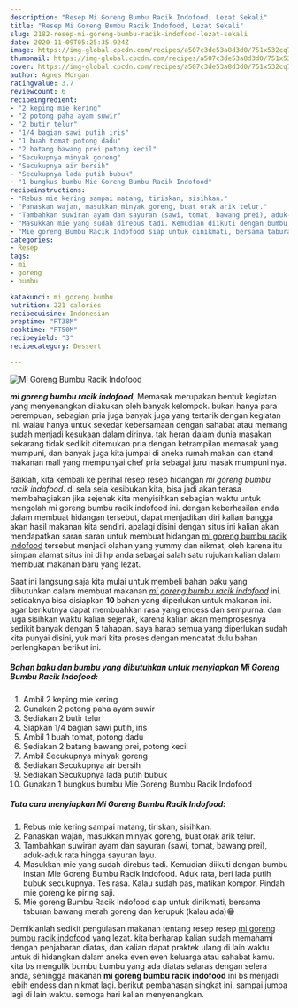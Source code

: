```yaml
---
description: "Resep Mi Goreng Bumbu Racik Indofood, Lezat Sekali"
title: "Resep Mi Goreng Bumbu Racik Indofood, Lezat Sekali"
slug: 2182-resep-mi-goreng-bumbu-racik-indofood-lezat-sekali
date: 2020-11-09T05:25:35.924Z
image: https://img-global.cpcdn.com/recipes/a507c3de53a8d3d0/751x532cq70/mi-goreng-bumbu-racik-indofood-foto-resep-utama.jpg
thumbnail: https://img-global.cpcdn.com/recipes/a507c3de53a8d3d0/751x532cq70/mi-goreng-bumbu-racik-indofood-foto-resep-utama.jpg
cover: https://img-global.cpcdn.com/recipes/a507c3de53a8d3d0/751x532cq70/mi-goreng-bumbu-racik-indofood-foto-resep-utama.jpg
author: Agnes Morgan
ratingvalue: 3.7
reviewcount: 6
recipeingredient:
- "2 keping mie kering"
- "2 potong paha ayam suwir"
- "2 butir telur"
- "1/4 bagian sawi putih iris"
- "1 buah tomat potong dadu"
- "2 batang bawang prei potong kecil"
- "Secukupnya minyak goreng"
- "Secukupnya air bersih"
- "Secukupnya lada putih bubuk"
- "1 bungkus bumbu Mie Goreng Bumbu Racik Indofood"
recipeinstructions:
- "Rebus mie kering sampai matang, tiriskan, sisihkan."
- "Panaskan wajan, masukkan minyak goreng, buat orak arik telur."
- "Tambahkan suwiran ayam dan sayuran (sawi, tomat, bawang prei), aduk-aduk rata hingga sayuran layu."
- "Masukkan mie yang sudah direbus tadi. Kemudian diikuti dengan bumbu instan Mie Goreng Bumbu Racik Indofood. Aduk rata, beri lada putih bubuk secukupnya. Tes rasa. Kalau sudah pas, matikan kompor. Pindah mie goreng ke piring saji."
- "Mie goreng Bumbu Racik Indofood siap untuk dinikmati, bersama taburan bawang merah goreng dan kerupuk (kalau ada)😁"
categories:
- Resep
tags:
- mi
- goreng
- bumbu

katakunci: mi goreng bumbu 
nutrition: 221 calories
recipecuisine: Indonesian
preptime: "PT38M"
cooktime: "PT50M"
recipeyield: "3"
recipecategory: Dessert

---
```



![Mi Goreng Bumbu Racik Indofood](https://img-global.cpcdn.com/recipes/a507c3de53a8d3d0/751x532cq70/mi-goreng-bumbu-racik-indofood-foto-resep-utama.jpg)

<b><i>mi goreng bumbu racik indofood</i></b>, Memasak merupakan bentuk kegiatan yang menyenangkan dilakukan oleh banyak kelompok. bukan hanya para perempuan, sebagian pria juga banyak juga yang tertarik dengan kegiatan ini. walau hanya untuk sekedar kebersamaan dengan sahabat atau memang sudah menjadi kesukaan dalam dirinya. tak heran dalam dunia masakan sekarang tidak sedikit ditemukan pria dengan ketrampilan memasak yang mumpuni, dan banyak juga kita jumpai di aneka rumah makan dan stand makanan mall yang mempunyai chef pria sebagai juru masak mumpuni nya.

Baiklah, kita kembali ke perihal resep resep hidangan <i>mi goreng bumbu racik indofood</i>. di sela sela kesibukan kita, bisa jadi akan terasa membahagiakan jika sejenak kita menyisihkan sebagian waktu untuk mengolah mi goreng bumbu racik indofood ini. dengan keberhasilan anda dalam membuat hidangan tersebut, dapat menjadikan diri kalian bangga akan hasil makanan kita sendiri. apalagi disini dengan situs ini kalian akan mendapatkan saran saran untuk membuat hidangan <u>mi goreng bumbu racik indofood</u> tersebut menjadi olahan yang yummy dan nikmat, oleh karena itu simpan alamat situs ini di hp anda sebagai salah satu rujukan kalian dalam membuat makanan baru yang lezat.




Saat ini langsung saja kita mulai untuk membeli bahan baku yang dibutuhkan dalam membuat makanan <u><i>mi goreng bumbu racik indofood</i></u> ini. setidaknya bisa disiapkan <b>10</b> bahan yang diperlukan untuk makanan ini. agar berikutnya dapat membuahkan rasa yang endess dan sempurna. dan juga sisihkan waktu kalian sejenak, karena kalian akan memprosesnya sedikit banyak dengan <b>5</b> tahapan. saya harap semua yang diperlukan sudah kita punyai disini, yuk mari kita proses dengan mencatat dulu bahan perlengkapan berikut ini.

<!--inarticleads1-->

##### Bahan baku dan bumbu yang dibutuhkan untuk menyiapkan Mi Goreng Bumbu Racik Indofood:

1. Ambil 2 keping mie kering
1. Gunakan 2 potong paha ayam suwir
1. Sediakan 2 butir telur
1. Siapkan 1/4 bagian sawi putih, iris
1. Ambil 1 buah tomat, potong dadu
1. Sediakan 2 batang bawang prei, potong kecil
1. Ambil Secukupnya minyak goreng
1. Sediakan Secukupnya air bersih
1. Sediakan Secukupnya lada putih bubuk
1. Gunakan 1 bungkus bumbu Mie Goreng Bumbu Racik Indofood




<!--inarticleads2-->

##### Tata cara menyiapkan Mi Goreng Bumbu Racik Indofood:

1. Rebus mie kering sampai matang, tiriskan, sisihkan.
1. Panaskan wajan, masukkan minyak goreng, buat orak arik telur.
1. Tambahkan suwiran ayam dan sayuran (sawi, tomat, bawang prei), aduk-aduk rata hingga sayuran layu.
1. Masukkan mie yang sudah direbus tadi. Kemudian diikuti dengan bumbu instan Mie Goreng Bumbu Racik Indofood. Aduk rata, beri lada putih bubuk secukupnya. Tes rasa. Kalau sudah pas, matikan kompor. Pindah mie goreng ke piring saji.
1. Mie goreng Bumbu Racik Indofood siap untuk dinikmati, bersama taburan bawang merah goreng dan kerupuk (kalau ada)😁




Demikianlah sedikit pengulasan makanan tentang resep resep <u>mi goreng bumbu racik indofood</u> yang lezat. kita berharap kalian sudah memahami dengan penjabaran diatas, dan kalian dapat praktek ulang di lain waktu untuk di hidangkan dalam aneka even even keluarga atau sahabat kamu. kita bs mengulik bumbu bumbu yang ada diatas selaras dengan selera anda, sehingga makanan <b>mi goreng bumbu racik indofood</b> ini bs menjadi lebih endess dan nikmat lagi. berikut pembahasan singkat ini, sampai jumpa lagi di lain waktu. semoga hari kalian menyenangkan.
